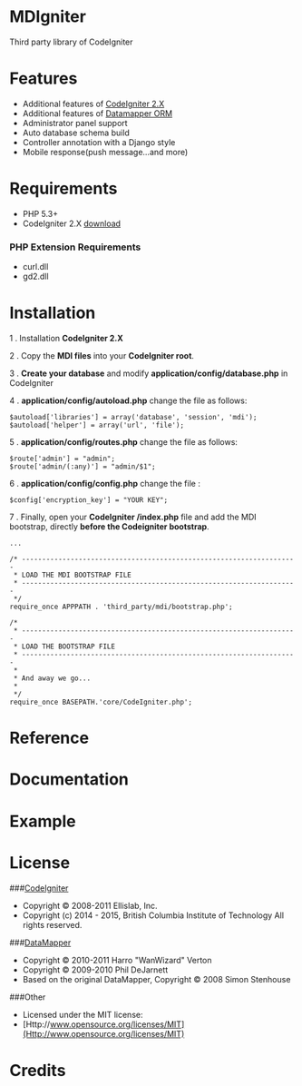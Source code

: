 # MDIgniter
Third party library of CodeIgniter

# Features
- Additional features of [CodeIgniter 2.X](http://www.codeigniter.com/)
- Additional features of [Datamapper ORM](http://datamapper.wanwizard.eu/) 
- Administrator panel support
- Auto database schema build
- Controller annotation with a Django style
- Mobile response(push message...and more)

# Requirements
- PHP 5.3+
- CodeIgniter 2.X [download](http://www.codeigniter.com/download)

### PHP Extension Requirements
- curl.dll
- gd2.dll 

# Installation
1 . Installation **CodeIgniter 2.X**

2 . Copy the **MDI files** into your **CodeIgniter root**.

3 . **Create your database** and modify **application/config/database.php** in CodeIgniter

4 . **application/config/autoload.php** change the file as follows:
```
$autoload['libraries'] = array('database', 'session', 'mdi');
$autoload['helper'] = array('url', 'file');
```
5 . **application/config/routes.php** change the file as follows:
```
$route['admin'] = "admin";
$route['admin/(:any)'] = "admin/$1";
```
6 . **application/config/config.php** change the file :
```
$config['encryption_key'] = "YOUR KEY";
```
7 . Finally, open your **CodeIgniter /index.php** file and add the MDI bootstrap, directly **before the Codeigniter bootstrap**.

```
...

/* --------------------------------------------------------------------
 * LOAD THE MDI BOOTSTRAP FILE
 * --------------------------------------------------------------------
 */
require_once APPPATH . 'third_party/mdi/bootstrap.php';

/*
 * --------------------------------------------------------------------
 * LOAD THE BOOTSTRAP FILE
 * --------------------------------------------------------------------
 *
 * And away we go...
 *
 */
require_once BASEPATH.'core/CodeIgniter.php';
```

# Reference
# Documentation
# Example
# License

###[CodeIgniter](http://www.codeigniter.com/userguide2/license.html)
- Copyright © 2008-2011 Ellislab, Inc.
- Copyright (c) 2014 - 2015, British Columbia Institute of Technology
All rights reserved.

###[DataMapper](http://datamapper.wanwizard.eu/pages/license.html)
- Copyright © 2010-2011 Harro "WanWizard" Verton
- Copyright © 2009-2010 Phil DeJarnett
- Based on the original DataMapper, Copyright © 2008 Simon Stenhouse

###Other
- Licensed under the MIT license:
- [Http://www.opensource.org/licenses/MIT](Http://www.opensource.org/licenses/MIT)

# Credits
